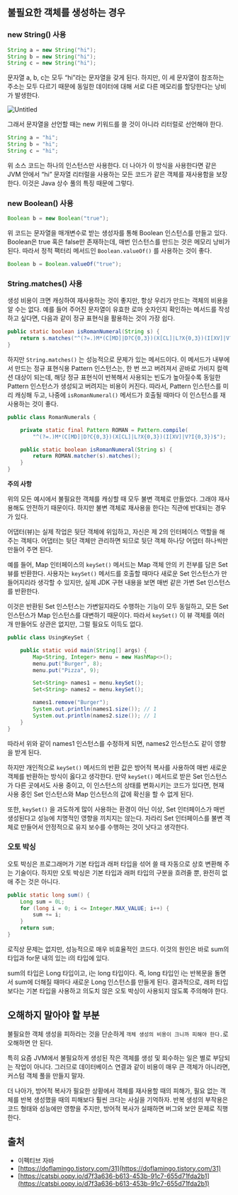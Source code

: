## 불필요한 객체를 생성하는 경우

### new String() 사용

```java
String a = new String("hi");
String b = new String("hi");
String c = new String("hi");
```

문자열 a, b, c는 모두 “hi”라는 문자열을 갖게 된다. 하지만, 이 세 문자열이 참조하는 주소는 모두 다르기 때문에 동일한 데이터에 대해 서로 다른 메모리를 할당한다는 낭비가 발생한다.

![Untitled](https://www.notion.so/image/https%3A%2F%2Fs3-us-west-2.amazonaws.com%2Fsecure.notion-static.com%2Fa53d14aa-6abf-40f0-8441-435647d172fa%2FUntitled.png?table=block&id=f168859c-367c-4924-a4c6-5e04788fab67&spaceId=b453bd85-cb15-44b5-bf2e-580aeda8074e&width=2000&userId=80352c12-65a4-4562-9a36-2179ed0dfffb&cache=v2)

그래서 문자열을 선언할 때는 new 키워드를 쓸 것이 아니라 리터럴로 선언해야 한다.

```java
String a = "hi";
String b = "hi";
String c = "hi";
```

위 소스 코드는 하나의 인스턴스만 사용한다. 더 나아가 이 방식을 사용한다면 같은 JVM 안에서 “hi” 문자열 리터럴을 사용하는 모든 코드가 같은 객체를 재사용함을 보장한다. 이것은 Java 상수 풀의 특징 때문에 그렇다.

### new Boolean() 사용

```java
Boolean b = new Boolean("true");
```

위 코드는 문자열을 매개변수로 받는 생성자를 통해 Boolean 인스턴스를 만들고 있다. Boolean은 true 혹은 false만 존재하는데, 매번 인스턴스를 만드는 것은 메모리 낭비가 된다. 따라서 정적 팩터리 메서드인 `Boolean.valueOf()` 를 사용하는 것이 좋다.

```java
Boolean b = Boolean.valueOf("true");
```

### String.matches() 사용

생성 비용이 크면 캐싱하여 재사용하는 것이 좋지만, 항상 우리가 만드는 객체의 비용을 알 수는 없다. 예를 들어 주어진 문자열이 유효한 로마 숫자인지 확인하는 메서드를 작성하고 싶다면, 다음과 같이 정규 표현식을 활용하는 것이 가장 쉽다.

```java
public static boolean isRomanNumeral(String s) {
    return s.matches("^(?=.)M*(C[MD]|D?C{0,3})(X[CL]|L?X{0,3})(I[XV]|V?I{0,3})$");
}
```

하지만 `String.matches()` 는 성능적으로 문제가 있는 메서드이다. 이 메서드가 내부에서 만드는 정규 표현식용 Pattern 인스턴스는, 한 번 쓰고 버려져서 곧바로 가비지 컬렉션 대상이 되는데, 해당 정규 표현식이 반복해서 사용되는 빈도가 높아질수록 동일한 Pattern 인스턴스가 생성되고 버려지는 비용이 커진다. 따라서, Pattern 인스턴스를 미리 캐싱해 두고, 나중에 `isRomanNumeral()` 메서드가 호출될 때마다 이 인스턴스를 재사용하는 것이 좋다.

```java
public class RomanNumerals {

    private static final Pattern ROMAN = Pattern.compile(
        "^(?=.)M*(C[MD]|D?C{0,3})(X[CL]|L?X{0,3})(I[XV]|V?I{0,3})$");

    public static boolean isRomanNumeral(String s) {
        return ROMAN.matcher(s).matches();
    }
}
```

**주의 사항**

위의 모든 예시에서 불필요한 객체를 캐싱할 때 모두 불변 객체로 만들었다. 그래야 재사용해도 안전하기 때문이다. 하지만 불변 객체로 재사용을 한다는 직관에 반대되는 경우가 있다.

어댑터(뷰)는 실제 작업은 뒷단 객체에 위임하고, 자신은 제 2의 인터페이스 역할을 해 주는 객체다. 어댑터는 뒷단 객체만 관리하면 되므로 뒷단 객체 하나당 어댑터 하나씩만 만들어 주면 된다.

예를 들어, Map 인터페이스의 `keySet()` 메서드는 Map 객체 안의 키 전부를 담은 Set 뷰를 반환한다. 사용자는 `keySet()` 메서드를 호출할 때마다 새로운 Set 인스턴스가 만들어지리라 생각할 수 있지만, 실제 JDK 구현 내용을 보면 매번 같은 가변 Set 인스턴스를 반환한다.

이것은 반환된 Set 인스턴스는 가변일지라도 수행하는 기능이 모두 동일하고, 모든 Set 인스턴스가 Map 인스턴스를 대변하기 때문이다. 따라서 `keySet()` 이 뷰 객체를 여러 개 만들어도 상관은 없지만, 그럴 필요도 이득도 없다.

```java
public class UsingKeySet {

    public static void main(String[] args) {
        Map<String, Integer> menu = new HashMap<>();
        menu.put("Burger", 8);
        menu.put("Pizza", 9);

        Set<String> names1 = menu.keySet();
        Set<String> names2 = menu.keySet();

        names1.remove("Burger");
        System.out.println(names1.size()); // 1
        System.out.println(names2.size()); // 1
    }
}
```

따라서 위와 같이 names1 인스턴스를 수정하게 되면, names2 인스턴스도 같이 영향을 받게 된다.

하지만 개인적으로 `keySet()` 메서드의 반환 값은 방어적 복사를 사용하여 매번 새로운 객체를 반환하는 방식이 옳다고 생각한다. 만약 `keySet()` 메서드로 받은 Set 인스턴스가 다른 곳에서도 사용 중이고, 이 인스턴스의 상태를 변화시키는 코드가 있다면, 현재 사용 중인 Set 인스턴스와 Map 인스턴스의 값에 확신을 할 수 없게 된다.

또한, `keySet()` 을 과도하게 많이 사용하는 환경이 아닌 이상, Set 인터페이스가 매번 생성된다고 성능에 치명적인 영향을 끼치지는 않는다. 차라리 Set 인터페이스를 불변 객체로 만들어서 안정적으로 유지 보수를 수행하는 것이 낫다고 생각한다.

### 오토 박싱

오토 박싱은 프로그래머가 기본 타입과 래퍼 타입을 섞어 쓸 때 자동으로 상호 변환해 주는 기술이다. 하지만 오토 박싱은 기본 타입과 래퍼 타입의 구분을 흐려줄 뿐, 완전히 없애 주는 것은 아니다.

```java
public static long sum() {
    Long sum = 0L;
    for (long i = 0; i <= Integer.MAX_VALUE; i++) {
        sum += i;
    }
    return sum;
}
```

로직상 문제는 없지만, 성능적으로 매우 비효율적인 코드다. 이것의 원인은 바로 sum의 타입과 for문 내의 있는 i의 타입에 있다.

sum의 타입은 Long 타입이고, i는 long 타입이다. 즉, long 타입인 i는 반복문을 돌면서 sum에 더해질 때마다 새로운 Long 인스턴스를 만들게 된다. 결과적으로, 래퍼 타입보다는 기본 타입을 사용하고 의도치 않은 오토 박싱이 사용되지 않도록 주의해야 한다.

## 오해하지 말아야 할 부분

불필요한 객체 생성을 피하라는 것을 단순하게 `객체 생성의 비용이 크니까 피해야 한다.`로 오해하면 안 된다. 

특히 요즘 JVM에서 불필요하게 생성된 작은 객체를 생성 및 회수하는 일은 별로 부담되는 작업이 아니다. 그러므로 데이터베이스 연결과 같이 비용이 매우 큰 객체가 아니라면, 커스텀 객체 풀을 만들지 말자.

더 나아가, 방어적 복사가 필요한 상황에서 객체를 재사용할 때의 피해가, 필요 없는 객체를 반복 생성했을 때의 피해보다 훨씬 크다는 사실을 기억하자. 반복 생성의 부작용은 코드 형태와 성능에만 영향을 주지만, 방어적 복사가 실패하면 버그와 보안 문제로 직행한다.

## 출처

- 이펙티브 자바
- [https://doflamingo.tistory.com/31](https://doflamingo.tistory.com/31)
- [https://catsbi.oopy.io/d7f3a636-b613-453b-91c7-655d71fda2b1](https://catsbi.oopy.io/d7f3a636-b613-453b-91c7-655d71fda2b1)
